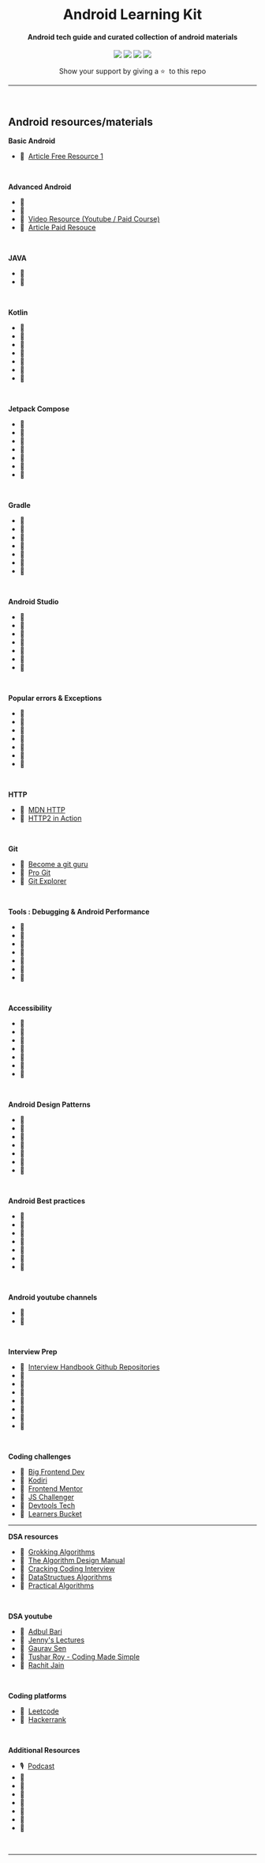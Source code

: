 <h1 align="center">Android Learning Kit</h1>
<h4 align="center">Android tech guide and curated collection of android materials</h3>
<div align="center">
  <p>
    <a name="stars"><img src="https://img.shields.io/github/stars/anushasarada/android-learning-kit?style=for-the-badge"></a>
    <a name="forks"><img src="https://img.shields.io/github/forks/anushasarada/android-learning-kit?logoColor=green&style=for-the-badge"></a>
    <a name="contributions"><img src="https://img.shields.io/github/contributors/anushasarada/android-learning-kit?logoColor=green&style=for-the-badge"></a>
    <a name="license"><img src="https://img.shields.io/github/license/anushasarada/android-learning-kit?style=for-the-badge"></a>
  </p>
  Show your support by giving a ⭐&nbsp;&nbsp;to this repo
</div>

---

<br>

## Android resources/materials

<strong>Basic Android</strong>
  
  - 📗&nbsp;&nbsp;[Article Free Resource 1](https://developer.android.com/courses/android-basics-kotlin/course)

<br>

<strong>Advanced Android</strong>
  
  - 📗&nbsp;&nbsp;[]()
  - 📗&nbsp;&nbsp;[]()
  - 🎥&nbsp;&nbsp;[Video Resource (Youtube / Paid Course)]()
  - 📘&nbsp;&nbsp;[Article Paid Resouce]()

<br>

<strong>JAVA</strong>

  - 📘&nbsp;&nbsp;[]()
  - 🎥&nbsp;&nbsp;[]()

<br>

<strong>Kotlin</strong>

  - 📗&nbsp;&nbsp;[]()
  - 📗&nbsp;&nbsp;[]()
  - 📗&nbsp;&nbsp;[]()
  - 📘&nbsp;&nbsp;[]()
  - 📘&nbsp;&nbsp;[]()
  - 🎥&nbsp;&nbsp;[]()
  - 🎥&nbsp;&nbsp;[]()

<br>

<strong>Jetpack Compose</strong>

  - 📗&nbsp;&nbsp;[]()
  - 📗&nbsp;&nbsp;[]()
  - 📗&nbsp;&nbsp;[]()
  - 📘&nbsp;&nbsp;[]()
  - 📘&nbsp;&nbsp;[]()
  - 🎥&nbsp;&nbsp;[]()
  - 🎥&nbsp;&nbsp;[]()

<br>

<strong>Gradle</strong>

  - 📗&nbsp;&nbsp;[]()
  - 📗&nbsp;&nbsp;[]()
  - 📗&nbsp;&nbsp;[]()
  - 📘&nbsp;&nbsp;[]()
  - 📘&nbsp;&nbsp;[]()
  - 🎥&nbsp;&nbsp;[]()
  - 🎥&nbsp;&nbsp;[]()

<br>

<strong>Android Studio</strong>

  - 📗&nbsp;&nbsp;[]()
  - 📗&nbsp;&nbsp;[]()
  - 📗&nbsp;&nbsp;[]()
  - 📘&nbsp;&nbsp;[]()
  - 📘&nbsp;&nbsp;[]()
  - 🎥&nbsp;&nbsp;[]()
  - 🎥&nbsp;&nbsp;[]()

<br>

<strong>Popular errors & Exceptions</strong>

  - 📗&nbsp;&nbsp;[]()
  - 📗&nbsp;&nbsp;[]()
  - 📗&nbsp;&nbsp;[]()
  - 📘&nbsp;&nbsp;[]()
  - 📘&nbsp;&nbsp;[]()
  - 🎥&nbsp;&nbsp;[]()
  - 🎥&nbsp;&nbsp;[]()

<br>

<strong>HTTP</strong>

  - 📗&nbsp;&nbsp;[MDN HTTP](https://developer.mozilla.org/en-US/docs/Web/HTTP)
  - 📘&nbsp;&nbsp;[HTTP2 in Action](https://livebook.manning.com/book/http2-in-action/about-this-book/)

<br>

<strong>Git</strong>

  - 📗&nbsp;&nbsp;[Become a git guru](https://www.atlassian.com/git/tutorials)
  - 📗&nbsp;&nbsp;[Pro Git](https://git-scm.com/book/en/v2)
  - 📗&nbsp;&nbsp;[Git Explorer](https://gitexplorer.com/)

<br>

<strong>Tools : Debugging & Android Performance</strong>

  - 📗&nbsp;&nbsp;[]()
  - 📗&nbsp;&nbsp;[]()
  - 📗&nbsp;&nbsp;[]()
  - 📘&nbsp;&nbsp;[]()
  - 📘&nbsp;&nbsp;[]()
  - 🎥&nbsp;&nbsp;[]()
  - 🎥&nbsp;&nbsp;[]()

<br>

<strong>Accessibility</strong>

  - 📗&nbsp;&nbsp;[]()
  - 📗&nbsp;&nbsp;[]()
  - 📗&nbsp;&nbsp;[]()
  - 📘&nbsp;&nbsp;[]()
  - 📘&nbsp;&nbsp;[]()
  - 🎥&nbsp;&nbsp;[]()
  - 🎥&nbsp;&nbsp;[]()

<br>

<strong>Android Design Patterns</strong>
  - 📗&nbsp;&nbsp;[]()
  - 📗&nbsp;&nbsp;[]()
  - 📗&nbsp;&nbsp;[]()
  - 📘&nbsp;&nbsp;[]()
  - 📘&nbsp;&nbsp;[]()
  - 🎥&nbsp;&nbsp;[]()
  - 🎥&nbsp;&nbsp;[]()

<br>

<strong>Android Best practices</strong>

  - 📗&nbsp;&nbsp;[]()
  - 📗&nbsp;&nbsp;[]()
  - 📗&nbsp;&nbsp;[]()
  - 📘&nbsp;&nbsp;[]()
  - 📘&nbsp;&nbsp;[]()
  - 🎥&nbsp;&nbsp;[]()
  - 🎥&nbsp;&nbsp;[]()

<br>

<strong>Android youtube channels</strong>

  - 🎥&nbsp;&nbsp;[]()
  - 🎥&nbsp;&nbsp;[]()

<br>

<strong>Interview Prep</strong>

  - 📁&nbsp;&nbsp;[Interview Handbook Github Repositories](https://github.com/yangshun/front-end-interview-handbook)
  - 📁&nbsp;&nbsp;[]()
  - 📁&nbsp;&nbsp;[]()
  - 📁&nbsp;&nbsp;[]()
  - 📁&nbsp;&nbsp;[]()
  - 🎥&nbsp;&nbsp;[]()
  - 🎥&nbsp;&nbsp;[]()
  - 🎥&nbsp;&nbsp;[]()

<br>

<strong>Coding challenges</strong>

  - 🚉&nbsp;&nbsp;[Big Frontend Dev](https://bigfrontend.dev/)
  - 🚉&nbsp;&nbsp;[Kodiri](https://www.kodiri.com/playground)
  - 🚉&nbsp;&nbsp;[Frontend Mentor](https://www.frontendmentor.io/)
  - 🚉&nbsp;&nbsp;[JS Challenger](https://www.jschallenger.com/)
  - 🚉&nbsp;&nbsp;[Devtools Tech](https://www.devtools.tech/?ref=frontend-learning-kit)
  - 🚉&nbsp;&nbsp;[Learners Bucket](https://practice.learnersbucket.com/)

---

<strong>DSA resources</strong>

  - 📘&nbsp;&nbsp;[Grokking Algorithms](https://www.manning.com/books/grokking-algorithms)
  - 📘&nbsp;&nbsp;[The Algorithm Design Manual](https://www.amazon.com/gp/product/3030542556/)
  - 📘&nbsp;&nbsp;[Cracking Coding Interview](https://www.amazon.com/Cracking-Coding-Interview-Programming-Questions/dp/0984782850)
  - 🎥&nbsp;&nbsp;[DataStructues Algorithms](https://frontendmasters.com/courses/data-structures-algorithms/)
  - 🎥&nbsp;&nbsp;[Practical Algorithms](https://frontendmasters.com/courses/practical-algorithms/)

<br>

<strong>DSA youtube</strong>

  - 🎥&nbsp;&nbsp;[Adbul Bari](https://www.youtube.com/watch?v=0IAPZzGSbME&list=PLDN4rrl48XKpZkf03iYFl-O29szjTrs_O)
  - 🎥&nbsp;&nbsp;[Jenny's Lectures](https://www.youtube.com/watch?v=AT14lCXuMKI&list=PLdo5W4Nhv31bbKJzrsKfMpo_grxuLl8LU)
  - 🎥&nbsp;&nbsp;[Gaurav Sen](https://www.youtube.com/channel/UCRPMAqdtSgd0Ipeef7iFsKw)
  - 🎥&nbsp;&nbsp;[Tushar Roy - Coding Made Simple](https://www.youtube.com/channel/UCZLJf_R2sWyUtXSKiKlyvAw)
  - 🎥&nbsp;&nbsp;[Rachit Jain](https://www.youtube.com/channel/UC9fDC_eBh9e_bogw87DbGKQ)

<br>

<strong>Coding platforms</strong>

  - 🚉&nbsp;&nbsp;[Leetcode](https://leetcode.com/)
  - 🚉&nbsp;&nbsp;[Hackerrank](https://www.hackerrank.com/)

<br>

<strong>Additional Resources</strong>

  - 🎙&nbsp;&nbsp;[Podcast]()
  - 📗&nbsp;&nbsp;[]()
  - 📗&nbsp;&nbsp;[]()
  - 📗&nbsp;&nbsp;[]()
  - 📘&nbsp;&nbsp;[]()
  - 📘&nbsp;&nbsp;[]()
  - 🎥&nbsp;&nbsp;[]()
  - 🎥&nbsp;&nbsp;[]()

<br>

---

